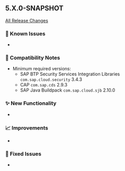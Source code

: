 ## 5.X.0-SNAPSHOT

[All Release Changes](https://github.com/SAP/cloud-sdk-java/releases)

### 🚧 Known Issues

- 

### 🔧 Compatibility Notes

- Minimum required versions:
  - SAP BTP Security Services Integration Libraries `com.sap.cloud.security` 3.4.3 
  - CAP `com.sap.cds` 2.9.3
  - SAP Java Buildpack `com.sap.cloud.sjb` 2.10.0

### ✨ New Functionality

- 

### 📈 Improvements

- 

### 🐛 Fixed Issues

- 
